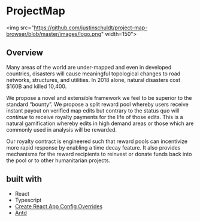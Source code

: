# ProjectMap

<img src="https://github.com/justinschuldt/project-map-browser/blob/master/images/logo.png" width=150">

## Overview
Many areas of the world are under-mapped and even in developed countries, disasters will cause meaningful topological changes to road networks, structures, and utilities. In 2018 alone, natural disasters cost $160B and killed 10,400.

We propose a novel and extensible framework we feel to be superior to the standard “bounty”. We propose a split reward pool whereby users receive instant payout on verified map edits but contrary to the status quo will *continue* to receive royalty payments for the life of those edits. This is a natural gamification whereby edits in high demand areas or those which are commonly used in analysis will be rewarded.

Our royalty contract is engineered such that reward pools can incentivize more rapid response by enabling a time decay feature. It also provides mechanisms for the reward recipients to reinvest or donate funds back into the pool or to other humanitarian projects.


## built with

- React
- Typescript
 - [Create React App Config Overrides](https://github.com/sharegate/craco)
 - [Antd](https://ant.design/docs/react/introduce)
